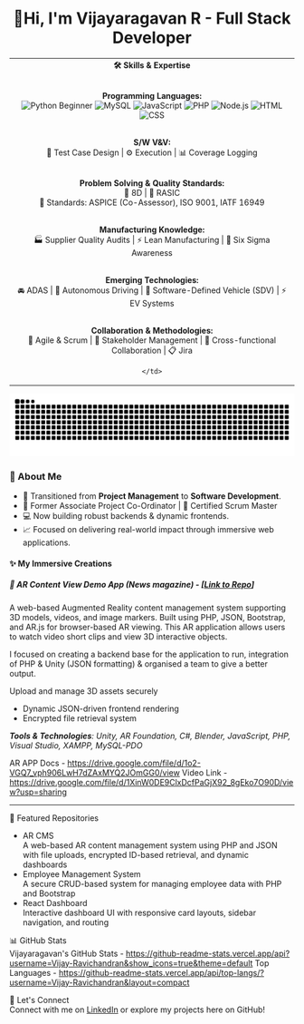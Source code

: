 <h1 align="center">🚀Hi, I'm Vijayaragavan R - Full Stack Developer </h1>

<table align="center">
  <tr>
    <td align="center" colspan="2">
      <strong>🛠️ Skills & Expertise</strong><br><br>

<!-- Programming Languages -->
<b>Programming Languages:</b><br>
<img src="https://cdn.jsdelivr.net/gh/devicons/devicon/icons/python/python-original.svg" width="40" alt="Python"/> Beginner
<img src="https://cdn.jsdelivr.net/gh/devicons/devicon/icons/mysql/mysql-original.svg" width="40" alt="MySQL"/>
<img src="https://cdn.jsdelivr.net/gh/devicons/devicon/icons/javascript/javascript-original.svg" width="40" alt="JavaScript"/>
<img src="https://cdn.jsdelivr.net/gh/devicons/devicon/icons/php/php-original.svg" width="40" alt="PHP"/>
<img src="https://cdn.jsdelivr.net/gh/devicons/devicon/icons/nodejs/nodejs-original-wordmark.svg" width="40" alt="Node.js"/>
<img src="https://cdn.jsdelivr.net/gh/devicons/devicon/icons/html5/html5-original.svg" width="40" alt="HTML"/>
<img src="https://cdn.jsdelivr.net/gh/devicons/devicon/icons/css3/css3-original.svg" width="40" alt="CSS"/>
<br><br>

<!-- Software Verification & Validation -->
<b>S/W V&V:</b><br>
🧪 Test Case Design | ⚙️ Execution | 📊 Coverage Logging
<br><br>

<!-- Problem Solving & Quality Standards -->
<b>Problem Solving & Quality Standards:</b><br>
📌 8D | 🧭 RASIC <br>
📑 Standards: ASPICE (Co-Assessor), ISO 9001, IATF 16949
<br><br>

<!-- Manufacturing Knowledge -->
<b>Manufacturing Knowledge:</b><br>
🏭 Supplier Quality Audits | ⚡ Lean Manufacturing | 🎯 Six Sigma Awareness
<br><br>

<!-- Emerging Technologies -->
<b>Emerging Technologies:</b><br>
🚘 ADAS | 🤖 Autonomous Driving | 🔌 Software-Defined Vehicle (SDV) | ⚡ EV Systems
<br><br>

<!-- Collaboration & Methodologies -->
<b>Collaboration & Methodologies:</b><br>
🚀 Agile & Scrum | 👥 Stakeholder Management | 🔄 Cross-functional Collaboration | 📋 Jira
<br>

    </td>
  </tr>
</table>


![GitHub Snake](https://raw.githubusercontent.com/Vijay-Ravichandran/Vijay-Ravichandran/output/github-contribution-grid-snake.svg)

### 🧠 About Me  
 <ul>
  <li>🚀 Transitioned from <strong>Project Management</strong> to <strong>Software Development</strong>.</li>
  <li>📌 Former Associate Project Co-Ordinator | 🧠 Certified Scrum Master</li>
  <li>💻 Now building robust backends & dynamic frontends.</li>
  <li>📈 Focused on delivering real-world impact through immersive web applications.</li>
</ul>

#### ✨ My Immersive Creations

##### 🌌 AR Content View Demo App (News magazine) - [[Link to Repo](https://github.com/Vijay-Ravichandran/AR-app)]
A web-based Augmented Reality content management system supporting 3D models, videos, and image markers. Built using PHP, JSON, Bootstrap, and AR.js for browser-based AR viewing. This AR application allows users to watch video short clips and view 3D interactive objects. 

I focused on creating a backend base for the application to run, integration of PHP & Unity (JSON formatting) & organised a team to give a better output.

Upload and manage 3D assets securely
- Dynamic JSON-driven frontend rendering
- Encrypted file retrieval system

_**Tools & Technologies**: Unity, AR Foundation, C#, Blender, JavaScript, PHP, Visual Studio, XAMPP, MySQL-PDO_
 
AR APP Docs - https://drive.google.com/file/d/1o2-VGQ7_vph906LwH7dZAxMYQ2JOmGG0/view
Video Link - https://drive.google.com/file/d/1XinW0DE9ClxDcfPaGjX92_8gEko7O90D/view?usp=sharing

---

📂 Featured Repositories  
- AR CMS  
  A web-based AR content management system using PHP and JSON with file uploads, encrypted ID-based retrieval, and dynamic dashboards  
- Employee Management System  
  A secure CRUD-based system for managing employee data with PHP and Bootstrap  
- React Dashboard  
  Interactive dashboard UI with responsive card layouts, sidebar navigation, and routing  

📊 GitHub Stats  
Vijayaragavan's GitHub Stats - https://github-readme-stats.vercel.app/api?username=Vijay-Ravichandran&show_icons=true&theme=default
Top Languages - https://github-readme-stats.vercel.app/api/top-langs/?username=Vijay-Ravichandran&layout=compact

🤝 Let's Connect  
Connect with me on [LinkedIn](https://www.linkedin.com/in/vijayaragavan2) or explore my projects here on GitHub!
